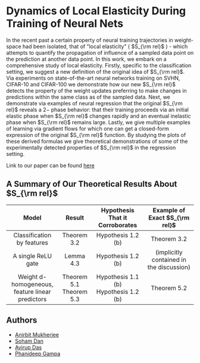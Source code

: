 
# Dynamics of Local Elasticity During Training of Neural Nets 

In the recent past a certain property of neural training trajectories in weight-space had been isolated, that of "local elasticity" ( $S_{\rm rel}$ ) - which attempts to quantify the propagation of influence of a sampled data point on the prediction at another data point. In this work, we embark on a comprehensive study of local elasticity. Firstly, specific to the classification setting, we suggest a new definition of the original idea of $S_{\rm rel}$. Via experiments on state-of-the-art neural networks training on SVHN, CIFAR-10 and CIFAR-100 we demonstrate how our new $S_{\rm rel}$ detects the property of the weight updates preferring to make changes in predictions within the same class as of the sampled data. Next, we demonstrate via examples of neural regression that the original $S_{\rm rel}$ reveals a $2-$ phase behavior: that their training proceeds via an initial elastic phase when $S_{\rm rel}$ changes rapidly and an eventual inelastic phase when $S_{\rm rel}$ remains large.  Lastly, we give multiple examples of learning via gradient flows for which one can get a closed-form expression of the original $S_{\rm rel}$ function. By studying the plots of these derived formulas we give theoretical demonstrations of some of the experimentally detected properties of $S_{\rm rel}$ in the regression setting.

Link to our paper can be found [here](https://arxiv.org/pdf/2111.01166.pdf)

## A Summary of Our Theoretical Results About $S_{\rm rel}$

|                    **Model**                    |        **Result**       |  **Hypothesis That it Corroborates**  |    **Example of Exact $S_{\rm rel}$**    |
|:-----------------------------------------------:|:-----------------------:|:-------------------------------------:|:----------------------------------------:|
|            Classification by features           |       Theorem 3.2       |           Hypothesis 1.2 (b)          |                Theorem 3.2               |
|                A single ReLU gate               |        Lemma 4.3        |           Hypothesis 1.2 (b)          | (implicitly contained in the discussion) |
| Weight d-homogeneous,<br /> feature linear predictors | Theorem 5.1 <br />Theorem 5.3 | Hypothesis 1.1 (b) <br />Hypothesis 1.2 (b) |                Theorem 5.2               |
## Authors

- [Anirbit Mukherjee](https://research.manchester.ac.uk/en/persons/anirbit.mukherjee)
- [Soham Dan](https://sdan2.github.io)
- [Avirup Das](https://github.com/avirupdas55)
- [Phanideep Gampa](https://phanideepgampa.github.io)


